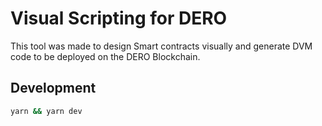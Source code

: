 # Visual Scripting for DERO

This tool was made to design Smart contracts visually and generate DVM code to be deployed on the DERO Blockchain.

## Development

```sh
yarn && yarn dev
```